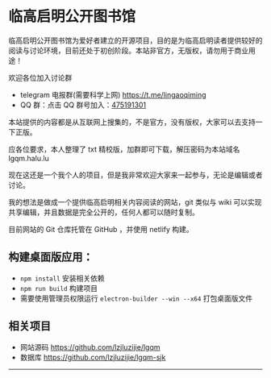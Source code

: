 # 临高启明公开图书馆

临高启明公开图书馆为爱好者建立的开源项目，目的是为临高启明读者提供较好的阅读与讨论环境，目前还处于初创阶段。本站非官方，无版权，请勿用于商业用途！

欢迎各位加入讨论群

- telegram 电报群(需要科学上网) https://t.me/lingaoqiming
- QQ 群：点击 QQ 群号加入：[475191301](https://jq.qq.com/?_wv=1027&k=5o3GCYt)

本站提供的内容都是从互联网上搜集的，不是官方，没有版权，大家可以去支持一下正版。

应各位要求，本人整理了 txt 精校版，加群即可下载，解压密码为本站域名 lgqm.halu.lu

现在这还是一个我个人的项目，但是我非常欢迎大家来一起参与，无论是编辑或者讨论。

我的想法是做成一个提供临高启明相关内容阅读的网站，git 类似与 wiki 可以实现共享编辑，并且数据是完全公开的，任何人都可以随时复制。

目前网站的 Git 仓库托管在 GitHub ，并使用 netlify 构建。

## 构建桌面版应用：
- `npm install` 安装相关依赖
- `npm run build` 构建项目
- 需要使用管理员权限运行 `electron-builder --win --x64` 打包桌面版文件


## 相关项目
- 网站源码 https://github.com/lzjluzijie/lgqm
- 数据库 https://github.com/lzjluzijie/lgqm-sjk

---
